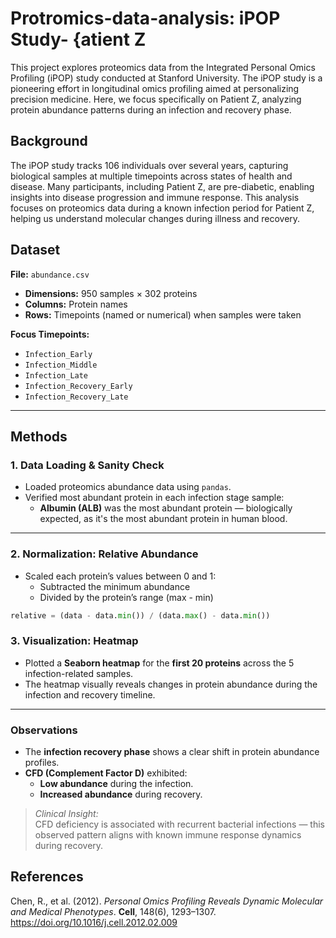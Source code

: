 # Protromics-data-analysis: iPOP Study- {atient Z
This project explores proteomics data from the Integrated Personal Omics Profiling (iPOP) study conducted at Stanford University. The iPOP study is a pioneering effort in longitudinal omics profiling aimed at personalizing precision medicine. Here, we focus specifically on Patient Z, analyzing protein abundance patterns during an infection and recovery phase.

## Background
The iPOP study tracks 106 individuals over several years, capturing biological samples at multiple timepoints across states of health and disease. Many participants, including Patient Z, are pre-diabetic, enabling insights into disease progression and immune response. This analysis focuses on proteomics data during a known infection period for Patient Z, helping us understand molecular changes during illness and recovery.

## Dataset
**File:** `abundance.csv`

- **Dimensions:** 950 samples × 302 proteins  
- **Columns:** Protein names  
- **Rows:** Timepoints (named or numerical) when samples were taken  

**Focus Timepoints:**

- `Infection_Early`  
- `Infection_Middle`  
- `Infection_Late`  
- `Infection_Recovery_Early`  
- `Infection_Recovery_Late`  

---

## Methods

### 1. Data Loading & Sanity Check

- Loaded proteomics abundance data using `pandas`.
- Verified most abundant protein in each infection stage sample:
  - **Albumin (ALB)** was the most abundant protein — biologically expected, as it's the most abundant protein in human blood.

---

### 2. Normalization: Relative Abundance

- Scaled each protein’s values between 0 and 1:
  - Subtracted the minimum abundance
  - Divided by the protein’s range (max - min)

```python
relative = (data - data.min()) / (data.max() - data.min())
```

### 3. Visualization: Heatmap

- Plotted a **Seaborn heatmap** for the **first 20 proteins** across the 5 infection-related samples.
- The heatmap visually reveals changes in protein abundance during the infection and recovery timeline.

---

### Observations

- The **infection recovery phase** shows a clear shift in protein abundance profiles.
- **CFD (Complement Factor D)** exhibited:
  - **Low abundance** during the infection.
  - **Increased abundance** during recovery.

>  *Clinical Insight:*  
CFD deficiency is associated with recurrent bacterial infections — this observed pattern aligns with known immune response dynamics during recovery.

## References

Chen, R., et al. (2012). *Personal Omics Profiling Reveals Dynamic Molecular and Medical Phenotypes*. **Cell**, 148(6), 1293–1307. https://doi.org/10.1016/j.cell.2012.02.009


